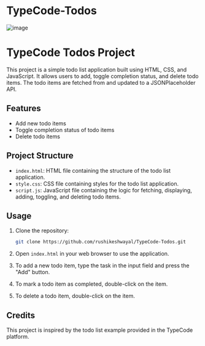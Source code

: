 # TypeCode-Todos
![image](https://github.com/rushikeshwayal/TypeCode-Todos/assets/129503159/215ec96a-d291-40f1-a62d-95f05ecca15e)

# TypeCode Todos Project

This project is a simple todo list application built using HTML, CSS, and JavaScript. It allows users to add, toggle completion status, and delete todo items. The todo items are fetched from and updated to a JSONPlaceholder API.

## Features

- Add new todo items
- Toggle completion status of todo items
- Delete todo items

## Project Structure

- `index.html`: HTML file containing the structure of the todo list application.
- `style.css`: CSS file containing styles for the todo list application.
- `script.js`: JavaScript file containing the logic for fetching, displaying, adding, toggling, and deleting todo items.

## Usage

1. Clone the repository:

    ```bash
    git clone https://github.com/rushikeshwayal/TypeCode-Todos.git
    ```

2. Open `index.html` in your web browser to use the application.

3. To add a new todo item, type the task in the input field and press the "Add" button.

4. To mark a todo item as completed, double-click on the item.

5. To delete a todo item, double-click on the item.

## Credits

This project is inspired by the todo list example provided in the TypeCode platform.

